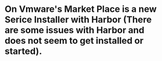 # On Vmware's Market Place is a new Serice Installer with Harbor (There are some issues with Harbor and does not seem to get installed or started). 

